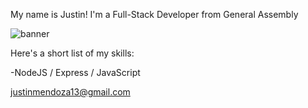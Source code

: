 My name is Justin! I'm a Full-Stack Developer from General Assembly

<img src='"C:\Users\justi\Downloads\My project-1.png"' alt="banner"></img>

Here's a short list of my skills:


-NodeJS / Express / JavaScript



justinmendoza13@gmail.com
